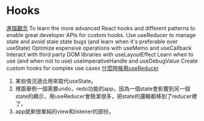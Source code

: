 # Hooks

[進階觀念](https://kentcdodds.com/blog/write-fewer-longer-tests)
   To learn the more advanced React hooks and different patterns to enable great developer APIs for custom hooks.
   Use useReducer to manage state and avoid stale state bugs (and learn when it's preferable over useState)
   Optimize expensive operations with useMemo and useCallback
   Interact with third party DOM libraries with useLayoutEffect
   Learn when to use (and when not to use) useImperativeHandle and useDebugValue
   Create custom hooks for complex use cases
[什麼時候用useReducer](https://kentcdodds.com/blog/should-i-usestate-or-usereducer)
1. 某些情況適合用來取代useState。
2. 裡面舉例一個需要undo，redo功能的app，因為一個state會影響到另一個state的顯示，用useReducer會簡潔很多，把state的邏輯都移到了reducer裡了。
3. app就剩很單純的view和listener的部份。

